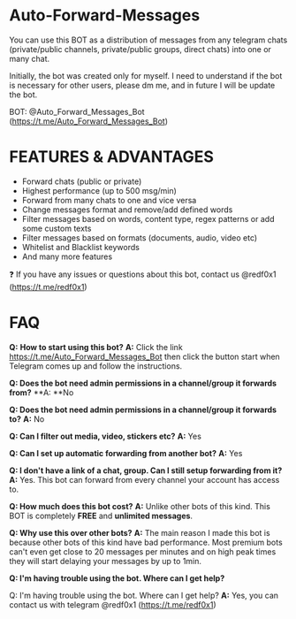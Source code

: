 # Auto-Forward-Messages
You can use this BOT as a distribution of messages from any telegram chats (private/public channels, private/public groups, direct chats) into one or many chat.

Initially, the bot was created only for myself. I need to understand if the bot is necessary for other users, please dm me, and in future I will be update the bot.

BOT: @Auto_Forward_Messages_Bot (https://t.me/Auto_Forward_Messages_Bot)

#  FEATURES & ADVANTAGES
* Forward chats (public or private)
* Highest performance (up to 500 msg/min)
* Forward from many chats to one and vice versa
* Change messages format and remove/add defined words
* Filter messages based on words, content type, regex patterns or add some custom texts
* Filter messages based on formats (documents, audio, video etc)
* Whitelist and Blacklist keywords
* And many more features

❓ If you have any issues or questions about this bot, contact us @redf0x1 (https://t.me/redf0x1)

# FAQ
**Q:** **How to start using this bot?**
**A:** Click the link https://t.me/Auto_Forward_Messages_Bot then click the button start when Telegram comes up and follow the instructions.

**Q: Does the bot need admin permissions in a channel/group it forwards from?**
**A: **No

**Q: Does the bot need admin permissions in a channel/group it forwards to?**
**A:** No

**Q: Can I filter out media, video, stickers etc?**
**A:** Yes

**Q: Can I set up automatic forwarding from another bot?**
**A:** Yes

**Q: I don't have a link of a chat, group. Can I still setup forwarding from it?**
**A:** Yes. This bot can forward from every channel your account has access to.

**Q: How much does this bot cost?**
**A:** Unlike other bots of this kind. This BOT is completely **FREE** and **unlimited messages**.

**Q: Why use this over other bots?**
**A:** The main reason I made this bot is because other bots of this kind have bad performance. Most premium bots can't even get close to 20 messages per minutes and on high peak times they will start delaying your messages by up to 1min.

**Q: I'm having trouble using the bot. Where can I get help?**

Q: I'm having trouble using the bot. Where can I get help?
**A:** Yes, you can contact us with telegram @redf0x1 (https://t.me/redf0x1)
